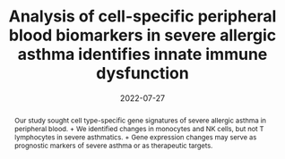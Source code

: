 ---
title: "Analysis of cell-specific peripheral blood biomarkers in severe allergic asthma identifies innate immune dysfunction"
date: 2022-07-27
publishDate: 2022-07-27T09:30:55.966909Z
authors: ["Ben Nicholas", "Jane Guo", "Hyun-Hee Lee", "Alistair Bailey", "Rene de Waal Malefyt", "Milenko Cicmil", "Ratko Djukanovic"]
publication_types: ["4"]
abstract: "
    + Our study sought cell type-specific gene signatures of severe allergic asthma in peripheral blood.
    + We identified changes in monocytes and NK cells, but not T lymphocytes in severe asthmatics.
    + Gene expression changes may serve as prognostic markers of severe asthma or as therapeutic targets."
featured: false
publication: ""
url_pdf: "https://onlinelibrary.wiley.com/doi/epdf/10.1111/cea.14197"
doi: "10.1111/cea.14197"
---